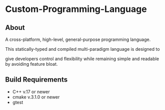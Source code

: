 # Custom-Programming-Language


## About
A cross-platform, high-level, general-purpose programming language.

This statically-typed and compiled multi-paradigm language is designed to 

give developers control and flexibility while remaining simple and readable by avoiding feature bloat.


## Build Requirements
- C++ v.17 or newer 
- cmake v.3.1.0 or newer
- gtest
